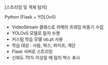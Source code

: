 [스트리밍 및 객체 탐지]

Python (Flask + YOLOv5)
- VideoStream 클래스로 카메라 프레임 비동기 수집
- YOLOv5 모델로 탐지 수행
- 커스텀 학습 모델 ob.pt 사용
- 학습 대상 : 사람, 박스, 파이프, 계단
- Flask 서버로 스트리밍
- 신뢰도 70% 이상일 때 탐지 박스 표시

